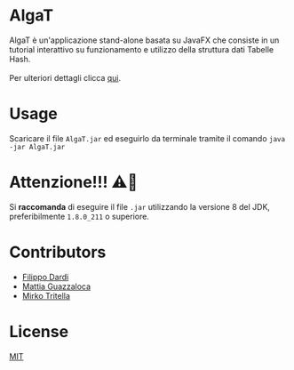 # AlgaT
AlgaT è un'applicazione stand-alone basata su JavaFX che consiste
in un tutorial interattivo su funzionamento e utilizzo della
struttura dati Tabelle Hash.
<br><br>
Per ulteriori dettagli clicca [qui](https://github.com/St4rFox/AlgaT/blob/master/report.pdf).

# Usage
Scaricare il file `AlgaT.jar` ed eseguirlo da terminale tramite il comando `java -jar AlgaT.jar`

# Attenzione!!! ⚠️🚨
Si **raccomanda** di eseguire il file `.jar` utilizzando la versione 8 del JDK, preferibilmente `1.8.0_211` o superiore.   

# Contributors
- [Filippo Dardi](https://github.com/ClettoArrighi)
- [Mattia Guazzaloca](https://github.com/St4rFox)
- [Mirko Tritella](https://github.com/Emeierkeio)

# License
[MIT](https://github.com/St4rFox/AlgaT/blob/master/LICENSE.md)